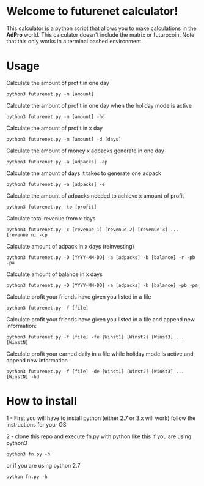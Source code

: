 # Welcome to futurenet calculator!

This calculator is a python script that allows you to make calculations in the **AdPro** world.
This calculator doesn't include the matrix or futurocoin.
Note that this only works in a terminal bashed environment.


# Usage
Calculate the amount of profit in one day
```
python3 futurenet.py -m [amount]
```
Calculate the amount of profit in one day when the holiday mode is active
```
python3 futurenet.py -m [amount] -hd
```

Calculate the amount of profit in x day
```
python3 futurenet.py -m [amount] -d [days]
```

Calculate the amount of money x adpacks generate  in one day
```
python3 futurenet.py -a [adpacks] -ap
```

Calculate the amount of days it takes to generate one adpack
```
python3 futurenet.py -a [adpacks] -e
```

Calculate the amount of adpacks needed to achieve x amount of profit
```
python3 futurenet.py -tp [profit]
```

Calculate total revenue from x days
```
python3 futurenet.py -c [revenue 1] [revenue 2] [revenue 3] ... [revenue n] -cp
```

Calculate amount of adpack in x days (reinvesting)
```
python3 futurenet.py -D [YYYY-MM-DD] -a [adpacks] -b [balance] -r -pb -pa
```

Calculate amount of balance in x days
```
python3 futurenet.py -D [YYYY-MM-DD] -a [adpacks] -b [balance] -pb -pa
```

Calculate profit your friends have given you listed in a file
```
python3 futurenet.py -f [file]
```
Calculate profit your friends have given you listed in a file and append new information:
```
python3 futurenet.py -f [file] -fe [Winst1] [Winst2] [Winst3] ... [WinstN]
```
Calculate profit your earned daily in a file while holiday mode is active and append new information :
```
python3 futurenet.py -f [file] -de [Winst1] [Winst2] [Winst3] ... [WinstN] -hd
```

# How to install
1 - First you will have to install python (either 2.7 or 3.x will work)
follow the instructions for your OS

2 - clone this repo and execute fn.py with python like this if you are using python3
```
python3 fn.py -h
```
or if you are using python 2.7
```
python fn.py -h
```

